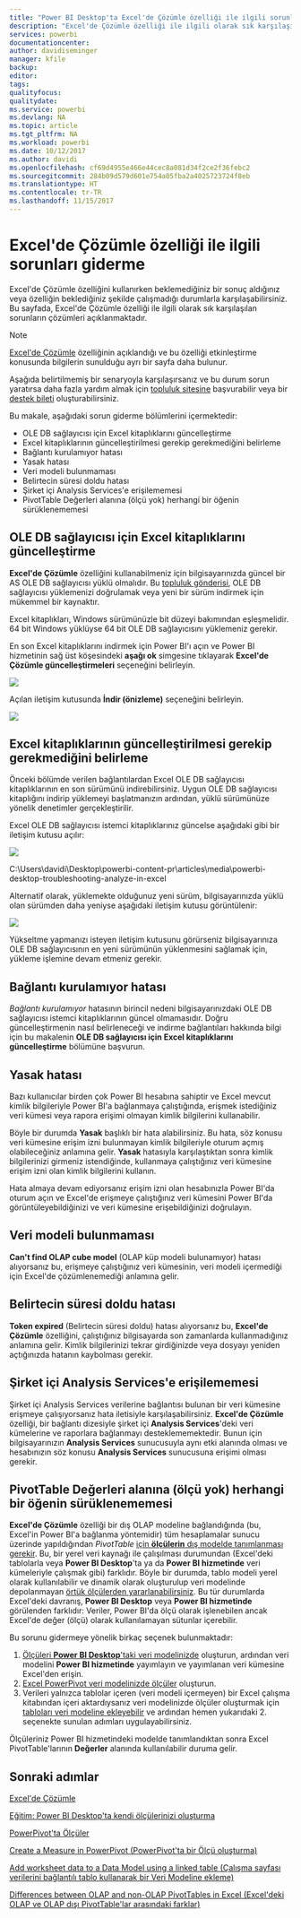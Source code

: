 ```yaml
---
title: "Power BI Desktop'ta Excel'de Çözümle özelliği ile ilgili sorunları giderme"
description: "Excel'de Çözümle özelliği ile ilgili olarak sık karşılaşılan sorunların çözümleri"
services: powerbi
documentationcenter: 
author: davidiseminger
manager: kfile
backup: 
editor: 
tags: 
qualityfocus: 
qualitydate: 
ms.service: powerbi
ms.devlang: NA
ms.topic: article
ms.tgt_pltfrm: NA
ms.workload: powerbi
ms.date: 10/12/2017
ms.author: davidi
ms.openlocfilehash: cf69d4955e466e44cec8a081d34f2ce2f36febc2
ms.sourcegitcommit: 284b09d579d601e754a05fba2a4025723724f8eb
ms.translationtype: HT
ms.contentlocale: tr-TR
ms.lasthandoff: 11/15/2017
---
```

# <a name="troubleshooting-analyze-in-excel"></a>Excel'de Çözümle özelliği ile ilgili sorunları giderme
Excel'de Çözümle özelliğini kullanırken beklemediğiniz bir sonuç aldığınız veya özelliğin beklediğiniz şekilde çalışmadığı durumlarla karşılaşabilirsiniz. Bu sayfada, Excel'de Çözümle özelliği ile ilgili olarak sık karşılaşılan sorunların çözümleri açıklanmaktadır.

> [!NOTE]
> [Excel'de Çözümle](service-analyze-in-excel.md) özelliğinin açıklandığı ve bu özelliği etkinleştirme konusunda bilgilerin sunulduğu ayrı bir sayfa daha bulunur.
> 
> Aşağıda belirtilmemiş bir senaryoyla karşılaşırsanız ve bu durum sorun yaratırsa daha fazla yardım almak için [topluluk sitesine](http://community.powerbi.com/) başvurabilir veya bir [destek bileti](https://powerbi.microsoft.com/support/) oluşturabilirsiniz.
> 
> 

Bu makale, aşağıdaki sorun giderme bölümlerini içermektedir:

* OLE DB sağlayıcısı için Excel kitaplıklarını güncelleştirme
* Excel kitaplıklarının güncelleştirilmesi gerekip gerekmediğini belirleme
* Bağlantı kurulamıyor hatası
* Yasak hatası
* Veri modeli bulunmaması
* Belirtecin süresi doldu hatası
* Şirket içi Analysis Services'e erişilememesi
* PivotTable Değerleri alanına (ölçü yok) herhangi bir öğenin sürüklenememesi

## <a name="update-excel-libraries-for-the-ole-db-provider"></a>OLE DB sağlayıcısı için Excel kitaplıklarını güncelleştirme
**Excel'de Çözümle** özelliğini kullanabilmeniz için bilgisayarınızda güncel bir AS OLE DB sağlayıcısı yüklü olmalıdır. Bu [topluluk gönderisi](http://community.powerbi.com/t5/Service/Analyze-in-Excel-Initialization-of-the-data-source-failed/m-p/30837#M8081), OLE DB sağlayıcısı yüklemenizi doğrulamak veya yeni bir sürüm indirmek için mükemmel bir kaynaktır.

Excel kitaplıkları, Windows sürümünüzle bit düzeyi bakımından eşleşmelidir. 64 bit Windows yüklüyse 64 bit OLE DB sağlayıcısını yüklemeniz gerekir.

En son Excel kitaplıklarını indirmek için Power BI'ı açın ve Power BI hizmetinin sağ üst köşesindeki **aşağı ok** simgesine tıklayarak **Excel'de Çözümle güncelleştirmeleri** seçeneğini belirleyin.

![](media/desktop-troubleshooting-analyze-in-excel/tshoot-analyze-excel_1.png)

Açılan iletişim kutusunda **İndir (önizleme)** seçeneğini belirleyin.

![](media/desktop-troubleshooting-analyze-in-excel/tshoot-analyze-excel_2.png)

## <a name="determining-whether-you-need-to-update-your-excel-libraries"></a>Excel kitaplıklarının güncelleştirilmesi gerekip gerekmediğini belirleme
Önceki bölümde verilen bağlantılardan Excel OLE DB sağlayıcısı kitaplıklarının en son sürümünü indirebilirsiniz. Uygun OLE DB sağlayıcısı kitaplığını indirip yüklemeyi başlatmanızın ardından, yüklü sürümünüze yönelik denetimler gerçekleştirilir.

Excel OLE DB sağlayıcısı istemci kitaplıklarınız güncelse aşağıdaki gibi bir iletişim kutusu açılır:

![](media/desktop-troubleshooting-analyze-in-excel/troubleshoot-analyze-excel_3.png)

C:\Users\davidi\Desktop\powerbi-content-pr\articles\media\powerbi-desktop-troubleshooting-analyze-in-excel

Alternatif olarak, yüklemekte olduğunuz yeni sürüm, bilgisayarınızda yüklü olan sürümden daha yeniyse aşağıdaki iletişim kutusu görüntülenir:

![](media/desktop-troubleshooting-analyze-in-excel/troubleshoot-analyze-excel_2.png)

Yükseltme yapmanızı isteyen iletişim kutusunu görürseniz bilgisayarınıza OLE DB sağlayıcısının en yeni sürümünün yüklenmesini sağlamak için, yükleme işlemine devam etmeniz gerekir.

## <a name="connection-cannot-be-made-error"></a>Bağlantı kurulamıyor hatası
*Bağlantı kurulamıyor* hatasının birincil nedeni bilgisayarınızdaki OLE DB sağlayıcısı istemci kitaplıklarının güncel olmamasıdır. Doğru güncelleştirmenin nasıl belirleneceği ve indirme bağlantıları hakkında bilgi için bu makalenin **OLE DB sağlayıcısı için Excel kitaplıklarını güncelleştirme** bölümüne başvurun.

## <a name="forbidden-error"></a>Yasak hatası
Bazı kullanıcılar birden çok Power BI hesabına sahiptir ve Excel mevcut kimlik bilgileriyle Power BI'a bağlanmaya çalıştığında, erişmek istediğiniz veri kümesi veya rapora erişimi olmayan kimlik bilgilerini kullanabilir.

Böyle bir durumda **Yasak** başlıklı bir hata alabilirsiniz. Bu hata, söz konusu veri kümesine erişim izni bulunmayan kimlik bilgileriyle oturum açmış olabileceğiniz anlamına gelir. **Yasak** hatasıyla karşılaştıktan sonra kimlik bilgilerinizi girmeniz istendiğinde, kullanmaya çalıştığınız veri kümesine erişim izni olan kimlik bilgilerini kullanın.

Hata almaya devam ediyorsanız erişim izni olan hesabınızla Power BI'da oturum açın ve Excel'de erişmeye çalıştığınız veri kümesini Power BI'da görüntüleyebildiğinizi ve veri kümesine erişebildiğinizi doğrulayın.

## <a name="no-data-models"></a>Veri modeli bulunmaması
**Can't find OLAP cube model** (OLAP küp modeli bulunamıyor) hatası alıyorsanız bu, erişmeye çalıştığınız veri kümesinin, veri modeli içermediği için Excel'de çözümlenemediği anlamına gelir.

## <a name="token-expired-error"></a>Belirtecin süresi doldu hatası
**Token expired** (Belirtecin süresi doldu) hatası alıyorsanız bu, **Excel'de Çözümle** özelliğini, çalıştığınız bilgisayarda son zamanlarda kullanmadığınız anlamına gelir. Kimlik bilgilerinizi tekrar girdiğinizde veya dosyayı yeniden açtığınızda hatanın kaybolması gerekir.

## <a name="unable-to-access-on-premises-analysis-services"></a>Şirket içi Analysis Services'e erişilememesi
Şirket içi Analysis Services verilerine bağlantısı bulunan bir veri kümesine erişmeye çalışıyorsanız hata iletisiyle karşılaşabilirsiniz. **Excel'de Çözümle** özelliği, bir bağlantı dizesiyle şirket içi **Analysis Services**'deki veri kümelerine ve raporlara bağlanmayı desteklememektedir. Bunun için bilgisayarınızın **Analysis Services** sunucusuyla aynı etki alanında olması ve hesabınızın söz konusu **Analysis Services** sunucusuna erişimi olması gerekir.

## <a name="cant-drag-anything-to-the-pivottable-values-area-no-measures"></a>PivotTable Değerleri alanına (ölçü yok) herhangi bir öğenin sürüklenememesi
**Excel'de Çözümle** özelliği bir dış OLAP modeline bağlandığında (bu, Excel'in Power BI'a bağlanma yöntemidir) tüm hesaplamalar sunucu üzerinde yapıldığından *PivotTable* [için **ölçülerin** dış modelde tanımlanması gerekir](https://support.microsoft.com/kb/234700). Bu, bir yerel veri kaynağı ile çalışılması durumundan (Excel'deki tablolarla veya **Power BI Desktop**'ta ya da **Power BI hizmetinde** veri kümeleriyle çalışmak gibi) farklıdır. Böyle bir durumda, tablo modeli yerel olarak kullanılabilir ve dinamik olarak oluşturulup veri modelinde depolanmayan [örtük ölçülerden yararlanabilirsiniz](https://msdn.microsoft.com/library/gg399077.aspx). Bu tür durumlarda Excel'deki davranış, **Power BI Desktop** veya **Power BI hizmetinde** görülenden farklıdır: Veriler, Power BI'da ölçü olarak işlenebilen ancak Excel'de değer (ölçü) olarak kullanılamayan sütunlar içerebilir.

Bu sorunu gidermeye yönelik birkaç seçenek bulunmaktadır:

1. [Ölçüleri **Power BI Desktop**'taki veri modelinizde](desktop-tutorial-create-measures.md) oluşturun, ardından veri modelini **Power BI hizmetinde** yayımlayın ve yayımlanan veri kümesine Excel'den erişin.
2. [Excel PowerPivot veri modelinizde ölçüler](https://support.office.com/article/Create-a-Measure-in-Power-Pivot-d3cc1495-b4e5-48e7-ba98-163022a71198) oluşturun.
3. Verileri yalnızca tablolar içeren (veri modeli içermeyen) bir Excel çalışma kitabından içeri aktardıysanız veri modelinizde ölçüler oluşturmak için [tabloları veri modeline ekleyebilir](https://support.office.com/article/Add-worksheet-data-to-a-Data-Model-using-a-linked-table-d3665fc3-99b0-479d-ba09-a37640f5be42) ve ardından hemen yukarıdaki 2. seçenekte sunulan adımları uygulayabilirsiniz.

Ölçüleriniz Power BI hizmetindeki modelde tanımlandıktan sonra Excel PivotTable'larının **Değerler** alanında kullanılabilir duruma gelir.

## <a name="next-steps"></a>Sonraki adımlar
[Excel'de Çözümle](service-analyze-in-excel.md)

[Eğitim: Power BI Desktop'ta kendi ölçülerinizi oluşturma](desktop-tutorial-create-measures.md)

[PowerPivot'ta Ölçüler](https://msdn.microsoft.com/library/gg399077.aspx)

[Create a Measure in PowerPivot (PowerPivot'ta bir Ölçü oluşturma)](https://support.office.com/article/Create-a-Measure-in-Power-Pivot-d3cc1495-b4e5-48e7-ba98-163022a71198)

[Add worksheet data to a Data Model using a linked table (Çalışma sayfası verilerini bağlantılı tablo kullanarak bir Veri Modeline ekleme)](https://support.office.com/article/Add-worksheet-data-to-a-Data-Model-using-a-linked-table-d3665fc3-99b0-479d-ba09-a37640f5be42)

[Differences between OLAP and non-OLAP PivotTables in Excel (Excel'deki OLAP ve OLAP dışı PivotTable'lar arasındaki farklar)](https://support.microsoft.com/kb/234700)

